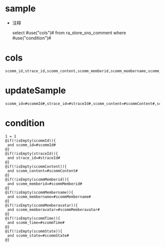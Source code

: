 sample
===
* 注释

	select #use("cols")# from ra_store_sns_comment  where  #use("condition")#

cols
===
	scomm_id,strace_id,scomm_content,scomm_memberid,scomm_membername,scomm_memberavatar,scomm_time,scomm_state

updateSample
===
	
	scomm_id=#scommId#,strace_id=#straceId#,scomm_content=#scommContent#,scomm_memberid=#scommMemberid#,scomm_membername=#scommMembername#,scomm_memberavatar=#scommMemberavatar#,scomm_time=#scommTime#,scomm_state=#scommState#

condition
===

	1 = 1  
	@if(!isEmpty(scommId)){
	 and scomm_id=#scommId#
	@}
	@if(!isEmpty(straceId)){
	 and strace_id=#straceId#
	@}
	@if(!isEmpty(scommContent)){
	 and scomm_content=#scommContent#
	@}
	@if(!isEmpty(scommMemberid)){
	 and scomm_memberid=#scommMemberid#
	@}
	@if(!isEmpty(scommMembername)){
	 and scomm_membername=#scommMembername#
	@}
	@if(!isEmpty(scommMemberavatar)){
	 and scomm_memberavatar=#scommMemberavatar#
	@}
	@if(!isEmpty(scommTime)){
	 and scomm_time=#scommTime#
	@}
	@if(!isEmpty(scommState)){
	 and scomm_state=#scommState#
	@}
	
	